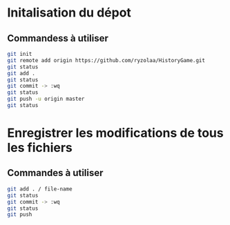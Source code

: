# Initalisation du dépot

## Commandess à utiliser

```bash
git init
git remote add origin https://github.com/ryzolaa/HistoryGame.git
git status
git add .
git status
git commit -> :wq
git status
git push -u origin master
git status
```

# Enregistrer les modifications de tous les fichiers

## Commandes à utiliser

```bash
git add . / file-name
git status
git commit -> :wq
git status
git push
```
